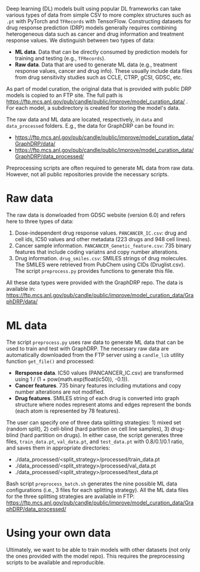 Deep learning (DL) models built using popular DL frameworks can take various types of data from simple CSV to more complex structures such as `.pt` with PyTorch and `TFRecords` with TensorFlow.
Constructing datasets for drug response prediction (DRP) models generally requires combining heterogeneous data such as cancer and drug information and treatment response values.
We distinguish between two types of data:
- __ML data__. Data that can be directly consumed by prediction models for training and testing (e.g., `TFRecords`).
- __Raw data__. Data that are used to generate ML data (e.g., treatment response values, cancer and drug info). These usually include data files from drug sensitivity studies such as CCLE, CTRP, gCSI, GDSC, etc.

As part of model curation, the original data that is provided with public DRP models is copied to an FTP site. The full path is https://ftp.mcs.anl.gov/pub/candle/public/improve/model_curation_data/ . For each model, a subdirectory is created for storing the model's data.

The raw data and ML data are located, respectively, in `data` and `data_processed` folders. E.g., the data for GraphDRP can be found in:
- https://ftp.mcs.anl.gov/pub/candle/public/improve/model_curation_data/GraphDRP/data/
- https://ftp.mcs.anl.gov/pub/candle/public/improve/model_curation_data/GraphDRP/data_processed/

Preprocessing scripts are often required to generate ML data from raw data. However, not all public repositories provide the necessary scripts.


# Raw data
The raw data is donwloaded from GDSC website (version 6.0) and refers here to three types of data:
1) Dose-independent drug response values.
`PANCANCER_IC.csv`: drug and cell ids, IC50 values and other metadata (223 drugs and 948 cell lines).
2) Cancer sample information. `PANCANCER_Genetic_feature.csv`: 735 binary features that include coding variatns and copy number alterations.
3) Drug information. `drug_smiles.csv`: SMILES strings of drug molecules. The SMILES were retrieved from PubChem using CIDs (Druglist.csv). The script `preprocess.py` provides functions to generate this file.

All these data types were provided with the GraphDRP repo. The data is available in: https://ftp.mcs.anl.gov/pub/candle/public/improve/model_curation_data/GraphDRP/data/


# ML data
The script `preprocess.py` uses raw data to generate ML data that can be used to train and test with GraphDRP. The necessary raw data are automatically downloaded from the FTP server using a `candle_lib` utility function `get_file()` and processed:

- __Rersponse data__. IC50 values (PANCANCER_IC.csv) are transformed using 1 / (1 + pow(math.exp(float(ic50)), -0.1)).
- __Cancer features__. 735 binary features including mutations and copy number alterations are not modified.
- __Drug features__. SMILES string of each drug is converted into graph structure where nodes represent atoms and edges represent the bonds (each atom is represented by 78 features).

The user can specify one of three data splitting strategies: 1) mixed set (random split), 2) cell-blind (hard partition on cell line samples), 3) drug-blind (hard partition on drugs).
In either case, the script generates three files, `train_data.pt`, `val_data.pt`, and `test_data.pt` with 0.8/0.1/0.1 ratio, and saves them in appropriate directories:

- ./data_processed/<split_strategy>/processed/train_data.pt
- ./data_processed/<split_strategy>/processed/val_data.pt
- ./data_processed/<split_strategy>/processed/test_data.pt

Bash script `preprocess_batch.sh` generates the nine possible ML data configurations (i.e., 3 files for each splitting strategy). All the ML data files for the three splitting strategies are available in FTP: https://ftp.mcs.anl.gov/pub/candle/public/improve/model_curation_data/GraphDRP/data_processed/


# Using your own data
Ultimately, we want to be able to train models with other datasets (not only the ones provided with the model repo). This requires the preprocessing scripts to be available and reproducible.
